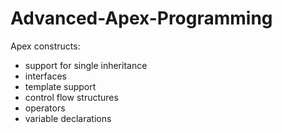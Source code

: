 # Advanced-Apex-Programming

Apex constructs:
 * support for single inheritance
 * interfaces
 * template support
 * control flow structures
 * operators
 * variable declarations
 

